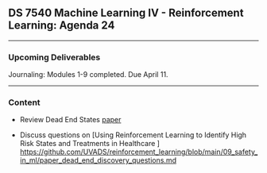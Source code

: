 ## DS 7540 Machine Learning IV - Reinforcement Learning: Agenda 24

  
---

### Upcoming Deliverables

Journaling: Modules 1-9 completed. Due April 11.


---

### Content

- Review Dead End States [paper](https://papers.neurips.cc/paper_files/paper/2021/file/26405399c51ad7b13b504e74eb7c696c-Paper.pdf)

- Discuss questions on [Using Reinforcement Learning to Identify High Risk States and Treatments in Healthcare
]
https://github.com/UVADS/reinforcement_learning/blob/main/09_safety_in_ml/paper_dead_end_discovery_questions.md